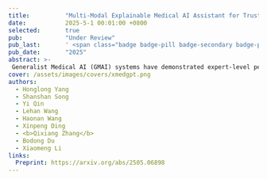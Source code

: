 ```yaml
---
title:          "Multi-Modal Explainable Medical AI Assistant for Trustworthy Human-AI Collaboration"
date:           2025-5-1 00:01:00 +0800
selected:       true
pub:            "Under Review"
pub_last:       ' <span class="badge badge-pill badge-secondary badge-publication">MLLM</span>'
pub_date:       "2025"
abstract: >-
 Generalist Medical AI (GMAI) systems have demonstrated expert-level performance in biomedical perception tasks, yet their clinical utility remains limited by inadequate multi-modal explainability and suboptimal prognostic capabilities. Here, we present XMedGPT, a clinician-centric, multi-modal AI assistant that integrates textual and visual interpretability to support transparent and trustworthy medical decision-making. XMedGPT not only produces accurate diagnostic and descriptive outputs, but also grounds referenced anatomical sites within medical images, bridging critical gaps in interpretability and enhancing clinician usability. The model achieves an Intersection over Union (IoU) of 0.703 across 141 anatomical regions, and a Kendall’s tau-b of 0.479 ($P$ < 0.05), demonstrating strong alignment between visual rationales and clinical outcomes. In survival and recurrence prediction for lung and glioma cancers, it surpasses prior leading models by 26.9\%, and outperforms GPT-4o by 25.0\%. Rigorous benchmarking across 347 datasets covers 40 imaging modalities and external validation sans four anatomical systems confirming exceptional generalizability...
cover: /assets/images/covers/xmedgpt.png
authors:
  - Honglong Yang
  - Shanshan Song
  - Yi Qin
  - Lehan Wang
  - Haonan Wang
  - Xinpeng Ding
  - <b>Qixiang Zhang</b>
  - Bodong Du
  - Xiaomeng Li
links:
  Preprint: https://arxiv.org/abs/2505.06898
---
```


